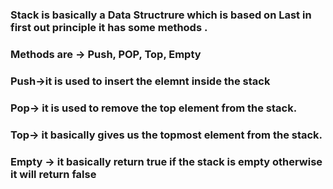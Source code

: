 

### Stack is basically a Data Structrure which is based on Last in first out principle it has some methods .

### Methods are -> Push, POP, Top, Empty

### Push->it is used to insert the elemnt inside the stack 

### Pop-> it is used to remove the top element from the stack.

### Top-> it basically gives us the topmost element from the stack.

### Empty -> it basically return true if the stack is empty otherwise it will return false